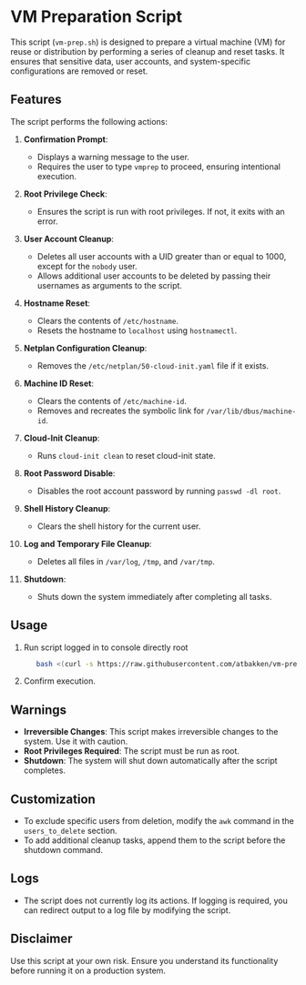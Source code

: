 # VM Preparation Script

This script (`vm-prep.sh`) is designed to prepare a virtual machine (VM) for reuse or distribution by performing a series of cleanup and reset tasks. It ensures that sensitive data, user accounts, and system-specific configurations are removed or reset.

## Features

The script performs the following actions:

1. **Confirmation Prompt**:
   - Displays a warning message to the user.
   - Requires the user to type `vmprep` to proceed, ensuring intentional execution.

2. **Root Privilege Check**:
   - Ensures the script is run with root privileges. If not, it exits with an error.

3. **User Account Cleanup**:
   - Deletes all user accounts with a UID greater than or equal to 1000, except for the `nobody` user.
   - Allows additional user accounts to be deleted by passing their usernames as arguments to the script.

4. **Hostname Reset**:
   - Clears the contents of `/etc/hostname`.
   - Resets the hostname to `localhost` using `hostnamectl`.

5. **Netplan Configuration Cleanup**:
   - Removes the `/etc/netplan/50-cloud-init.yaml` file if it exists.

6. **Machine ID Reset**:
   - Clears the contents of `/etc/machine-id`.
   - Removes and recreates the symbolic link for `/var/lib/dbus/machine-id`.

7. **Cloud-Init Cleanup**:
   - Runs `cloud-init clean` to reset cloud-init state.

8. **Root Password Disable**:
   - Disables the root account password by running `passwd -dl root`.

9. **Shell History Cleanup**:
   - Clears the shell history for the current user.

10. **Log and Temporary File Cleanup**:
    - Deletes all files in `/var/log`, `/tmp`, and `/var/tmp`.

11. **Shutdown**:
    - Shuts down the system immediately after completing all tasks.

## Usage

1. Run script logged in to console directly root
   ```bash
      bash <(curl -s https://raw.githubusercontent.com/atbakken/vm-prep/main/vm-prep.sh)
   ```

2. Confirm execution.

## Warnings

- **Irreversible Changes**: This script makes irreversible changes to the system. Use it with caution.
- **Root Privileges Required**: The script must be run as root.
- **Shutdown**: The system will shut down automatically after the script completes.

## Customization

- To exclude specific users from deletion, modify the `awk` command in the `users_to_delete` section.
- To add additional cleanup tasks, append them to the script before the shutdown command.

## Logs

- The script does not currently log its actions. If logging is required, you can redirect output to a log file by modifying the script.

## Disclaimer

Use this script at your own risk. Ensure you understand its functionality before running it on a production system.